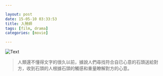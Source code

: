 ```yaml
---

layout: post
date: 15-05-10 03:33:53
title: 入殮師
tags: [film, drama]
categories: [movie]

---
```


![Text]({{site.url}}/assets//blog_img/2015-05-10-departures/Departures.2008.BluRay.720p.DTS.2Audio.x264-CHD.mkv_20150510_030331.475.png) 

> 人類還不懂得文字的很久以前，據說人們尋找符合自已心意的石頭送給對方，收到石頭的人根據石頭的觸感和重量瞭解對方的心意。